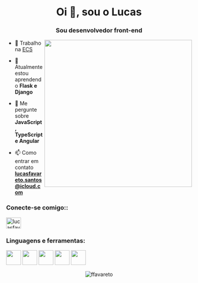 <h1 align="center">Oi 👋, sou o Lucas</h1>
<h3 align="center">Sou desenvolvedor front-end</h3>
<img align="right" width="400" src="https://media.giphy.com/media/zOvBKUUEERdNm/giphy.gif">

- 🔭 Trabalho na [ECS]([https://www.alura.com.br/](https://ecs.com.br/))

- 🌱 Atualmente estou aprendendo **Flask e Django**

- 💬 Me pergunte sobre **JavaScript, TypeScript e Angular**

- 📫 Como entrar em contato **lucasfavareto.santos@icloud.com**


<h3 align="left">Conecte-se comigo::</h3>
<a href="https://www.linkedin.com/in/lucasfavareto/" target="blank">
    <img align="center" src="https://raw.githubusercontent.com/rahuldkjain/github-profile-readme-generator/master/src/images/icons/Social/linked-in-alt.svg" alt="lucasfavareto" height="30" width="40" />
</a>

<h3 align="left">Linguagens e ferramentas:</h3>
<p align="left">
    <img src="https://cdn.jsdelivr.net/gh/devicons/devicon/icons/html5/html5-plain.svg" width="40" height="40"/>
    <img src="https://cdn.jsdelivr.net/gh/devicons/devicon/icons/css3/css3-plain.svg" width="40" height="40"/>
    <img src="https://cdn.jsdelivr.net/gh/devicons/devicon/icons/javascript/javascript-original.svg" width="40" height="40"/>
    <img src="https://cdn.jsdelivr.net/gh/devicons/devicon/icons/typescript/typescript-original.svg" width="40" height="40"/>
    <img src="https://cdn.jsdelivr.net/gh/devicons/devicon/icons/angularjs/angularjs-plain.svg" width="40" height="40"/>
</p>

<p align="center">
  <img align="center" src="https://github-readme-stats.vercel.app/api/top-langs?username=ffavareto&show_icons=true&locale=en&layout=compact" alt="ffavareto" />
</p>
